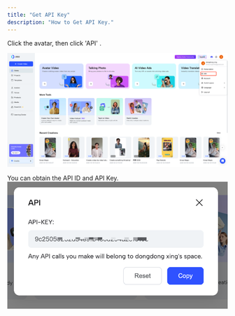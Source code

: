 ```yaml
---
title: "Get API Key"
description: "How to Get API Key."
---
```


Click the avatar, then click 'API' .

![](/home_key.png)

You can obtain the API ID and API Key.\
![](/API_key.png)